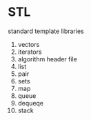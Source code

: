 # STL
standard template libraries<br>
1. vectors
2. iterators 
3. algorithm header file 
4. list 
5. pair 
6. sets 
7. map 
8. queue 
9. dequeqe 
10. stack




